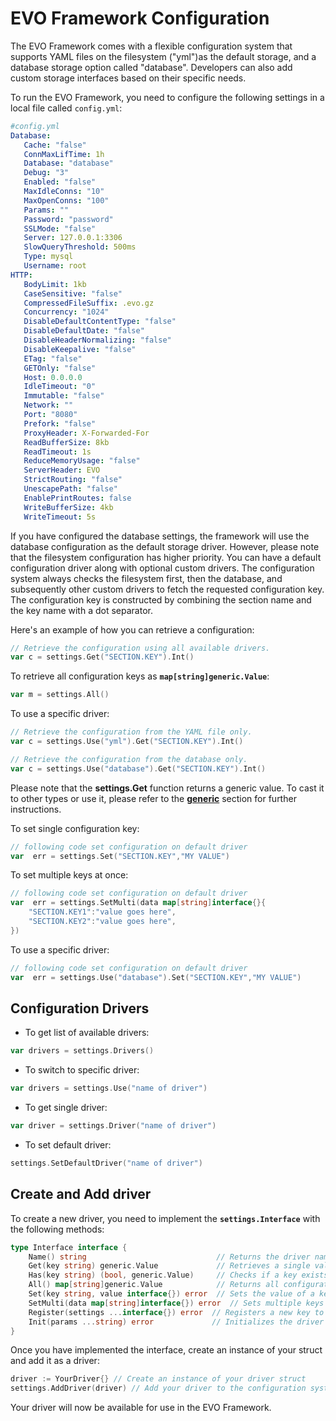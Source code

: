 # EVO Framework Configuration

The EVO Framework comes with a flexible configuration system that supports YAML files on the filesystem ("yml")as the default storage, and a database storage option called "database". Developers can also add custom storage interfaces based on their specific needs.

To run the EVO Framework, you need to configure the following settings in a local file called `config.yml`:

```yaml
#config.yml
Database:
   Cache: "false"
   ConnMaxLifTime: 1h
   Database: "database"
   Debug: "3"
   Enabled: "false"
   MaxIdleConns: "10"
   MaxOpenConns: "100"
   Params: ""
   Password: "password"
   SSLMode: "false"
   Server: 127.0.0.1:3306
   SlowQueryThreshold: 500ms
   Type: mysql
   Username: root
HTTP:
   BodyLimit: 1kb
   CaseSensitive: "false"
   CompressedFileSuffix: .evo.gz
   Concurrency: "1024"
   DisableDefaultContentType: "false"
   DisableDefaultDate: "false"
   DisableHeaderNormalizing: "false"
   DisableKeepalive: "false"
   ETag: "false"
   GETOnly: "false"
   Host: 0.0.0.0
   IdleTimeout: "0"
   Immutable: "false"
   Network: ""
   Port: "8080"
   Prefork: "false"
   ProxyHeader: X-Forwarded-For
   ReadBufferSize: 8kb
   ReadTimeout: 1s
   ReduceMemoryUsage: "false"
   ServerHeader: EVO
   StrictRouting: "false"
   UnescapePath: "false"
   EnablePrintRoutes: false
   WriteBufferSize: 4kb
   WriteTimeout: 5s
```

If you have configured the database settings, the framework will use the database configuration as the default storage driver. However, please note that the filesystem configuration has higher priority. You can have a default configuration driver along with optional custom drivers. The configuration system always checks the filesystem first, then the database, and subsequently other custom drivers to fetch the requested configuration key. The configuration key is constructed by combining the section name and the key name with a dot separator.

Here's an example of how you can retrieve a configuration:
```go 
// Retrieve the configuration using all available drivers.
var c = settings.Get("SECTION.KEY").Int()
```

To retrieve all configuration keys as **`map[string]generic.Value`**:
```go
var m = settings.All()
```

To use a specific driver:
```go 
// Retrieve the configuration from the YAML file only.
var c = settings.Use("yml").Get("SECTION.KEY").Int()

// Retrieve the configuration from the database only.
var c = settings.Use("database").Get("SECTION.KEY").Int()

```

Please note that the **settings.Get** function returns a generic value. To cast it to other types or use it, please refer to the **[generic](generic.md)** section for further instructions.


To set single configuration key:
```go
// following code set configuration on default driver
var  err = settings.Set("SECTION.KEY","MY VALUE")
```

To set multiple keys at once:
```go
// following code set configuration on default driver
var  err = settings.SetMulti(data map[string]interface{}{
	"SECTION.KEY1":"value goes here",
	"SECTION.KEY2":"value goes here",
})
```

To use a specific driver:
```go
// following code set configuration on default driver
var  err = settings.Use("database").Set("SECTION.KEY","MY VALUE")
```

## Configuration Drivers

- To get list of available drivers:
```go
var drivers = settings.Drivers()
```

- To switch to specific driver:
```go
var drivers = settings.Use("name of driver")
```


- To get single driver:
```go
var driver = settings.Driver("name of driver")
```

- To set default driver:
```go
settings.SetDefaultDriver("name of driver")
```

## Create and Add driver
To create a new driver, you need to implement the **`settings.Interface`** with the following methods:

```go
type Interface interface {
    Name() string                             // Returns the driver name
    Get(key string) generic.Value             // Retrieves a single value
    Has(key string) (bool, generic.Value)     // Checks if a key exists
    All() map[string]generic.Value            // Returns all configuration values
    Set(key string, value interface{}) error  // Sets the value of a key
    SetMulti(data map[string]interface{}) error  // Sets multiple keys at once
    Register(settings ...interface{}) error  // Registers a new key to be used in the future
    Init(params ...string) error             // Initializes the driver (called during application initialization)
}
```

Once you have implemented the interface, create an instance of your struct and add it as a driver:
```go
driver := YourDriver{} // Create an instance of your driver struct
settings.AddDriver(driver) // Add your driver to the configuration system
```

Your driver will now be available for use in the EVO Framework.
